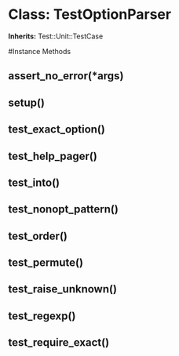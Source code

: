 # Class: TestOptionParser
**Inherits:** Test::Unit::TestCase
    




#Instance Methods
## assert_no_error(*args) [](#method-i-assert_no_error)

## setup() [](#method-i-setup)

## test_exact_option() [](#method-i-test_exact_option)

## test_help_pager() [](#method-i-test_help_pager)

## test_into() [](#method-i-test_into)

## test_nonopt_pattern() [](#method-i-test_nonopt_pattern)

## test_order() [](#method-i-test_order)

## test_permute() [](#method-i-test_permute)

## test_raise_unknown() [](#method-i-test_raise_unknown)

## test_regexp() [](#method-i-test_regexp)

## test_require_exact() [](#method-i-test_require_exact)

